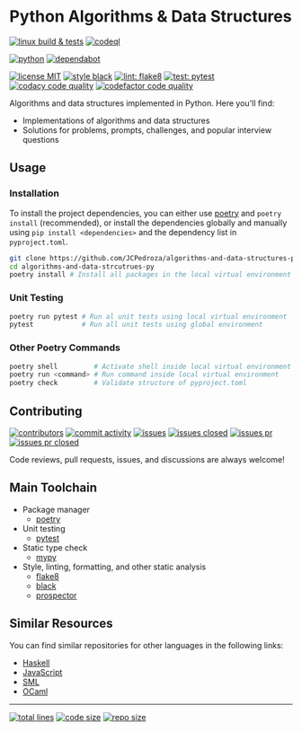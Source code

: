 # Python Algorithms & Data Structures

[![linux build & tests][13]][14]
[![codeql][15]][16]

[![python][19]][20]
[![dependabot][21]][22]

[![license MIT][9]][10]
[![style black][11]][12]
[![lint: flake8][1]][2]
[![test: pytest][3]][4]
[![codacy code quality][5]][6]
[![codefactor code quality][7]][8]

Algorithms and data structures implemented in Python. Here you'll find:

- Implementations of algorithms and data structures
- Solutions for problems, prompts, challenges, and popular interview questions

## Usage

### Installation

To install the project dependencies, you can either use [poetry][80] and
`poetry install` (recommended), or install the dependencies globally and manually using
`pip install <dependencies>` and the dependency list in `pyproject.toml`.

```bash
git clone https://github.com/JCPedroza/algorithms-and-data-structures-py.git
cd algorithms-and-data-strcutrues-py
poetry install # Install all packages in the local virtual environment
```

### Unit Testing

```bash
poetry run pytest # Run al unit tests using local virtual environment
pytest            # Run all unit tests using global environment
```

### Other Poetry Commands

```bash
poetry shell         # Activate shell inside local virtual environment
poetry run <command> # Run command inside local virtual environment
poetry check         # Validate structure of pyproject.toml
```

## Contributing

[![contributors][25]][26]
[![commit activity][27]][28]
[![issues][29]][30]
[![issues closed][31]][32]
[![issues pr][33]][34]
[![issues pr closed][35]][36]

Code reviews, pull requests, issues, and discussions are always welcome!

## Main Toolchain

- Package manager
  - [poetry][80]
- Unit testing
  - [pytest][81]
- Static type check
  - [mypy][82]
- Style, linting, formatting, and other static analysis
  - [flake8][83]
  - [black][85]
  - [prospector][84]

## Similar Resources

You can find similar repositories for other languages in the following links:

- [Haskell][103]
- [JavaScript][101]
- [SML][104]
- [OCaml][102]

---

[![total lines][51]][52]
[![code size][53]][54]
[![repo size][55]][56]

[1]: https://img.shields.io/badge/lint-flake8-blue.svg
[2]: http://flake8.pycqa.org/
[3]: https://img.shields.io/badge/test-pytest-blue.svg
[4]: https://docs.pytest.org/
[5]: https://app.codacy.com/project/badge/Grade/7ffcb99f0c674b2abab6c7ed4915a280
[6]: https://www.codacy.com/gh/JCPedroza/algorithms-and-data-structures-py/dashboard?utm_source=github.com&amp;utm_medium=referral&amp;utm_content=JCPedroza/algorithms-and-data-structures-py&amp;utm_campaign=Badge_Grade
[7]: https://www.codefactor.io/repository/github/jcpedroza/algorithms-and-data-structures-py/badge
[8]: https://www.codefactor.io/repository/github/jcpedroza/algorithms-and-data-structures-py
[9]: https://img.shields.io/github/license/jcpedroza/algorithms-and-data-structures-py
[10]: https://en.wikipedia.org/wiki/MIT_License
[11]: https://img.shields.io/badge/code%20style-black-000000.svg
[12]: https://github.com/psf/black
[13]: https://github.com/JCPedroza/algorithms-and-data-structures-py/actions/workflows/linux.yml/badge.svg
[14]: https://github.com/JCPedroza/algorithms-and-data-structures-py/actions/workflows/linux.yml
[15]: https://github.com/JCPedroza/algorithms-and-data-structures-py/actions/workflows/codeql.yml/badge.svg
[16]: https://github.com/JCPedroza/algorithms-and-data-structures-py/actions/workflows/codeql.yml

[19]: https://img.shields.io/badge/python-3670A0?style=for-the-badge&logo=python&logoColor=ffdd54
[20]: https://github.com/python/cpython
[21]: https://img.shields.io/badge/dependabot-025E8C?style=for-the-badge&logo=dependabot&logoColor=white
[22]: https://github.com/JCPedroza/algorithms-and-data-structures-py/blob/main/.github/dependabot.yml

[25]: https://img.shields.io/github/contributors/JCPedroza/algorithms-and-data-structures-py
[26]: https://github.com/JCPedroza/algorithms-and-data-structures-py/graphs/contributors
[27]: https://img.shields.io/github/commit-activity/m/JCPedroza/algorithms-and-data-structures-py
[28]: https://github.com/JCPedroza/algorithms-and-data-structures-py/graphs/commit-activity
[29]: https://img.shields.io/github/issues-raw/JCPedroza/algorithms-and-data-structures-py
[30]: https://github.com/JCPedroza/algorithms-and-data-structures-py/issues
[31]: https://img.shields.io/github/issues-closed-raw/JCPedroza/algorithms-and-data-structures-py
[32]: https://github.com/JCPedroza/algorithms-and-data-structures-py/issues
[33]: https://img.shields.io/github/issues-pr-raw/JCPedroza/algorithms-and-data-structures-py
[34]: https://github.com/JCPedroza/algorithms-and-data-structures-py/pulls
[35]: https://img.shields.io/github/issues-pr-closed-raw/JCPedroza/algorithms-and-data-structures-py
[36]: https://github.com/JCPedroza/algorithms-and-data-structures-py/pulls

[51]: https://img.shields.io/tokei/lines/github/jcpedroza/algorithms-and-data-structures-py
[52]: https://img.shields.io/tokei/lines/github/jcpedroza/algorithms-and-data-structures-py
[53]: https://img.shields.io/github/languages/code-size/jcpedroza/algorithms-and-data-structures-py
[54]: https://img.shields.io/github/languages/code-size/jcpedroza/algorithms-and-data-structures-py
[55]: https://img.shields.io/github/repo-size/jcpedroza/algorithms-and-data-structures-py
[56]: https://img.shields.io/github/repo-size/jcpedroza/algorithms-and-data-structures-py

[80]: https://python-poetry.org/
[81]: https://docs.pytest.org
[82]: http://mypy-lang.org/
[83]: https://flake8.pycqa.org/
[84]: https://prospector.landscape.io/en/master/
[85]: https://black.readthedocs.io/en/stable/the_black_code_style/index.html

[101]: https://github.com/JCPedroza/algorithms-and-data-structures-js
[102]: https://github.com/JCPedroza/algorithms-and-data-structures-ocaml
[103]: https://github.com/JCPedroza/algorithms-and-data-structures-hs
[104]: https://github.com/JCPedroza/algorithms-and-data-structures-sml
